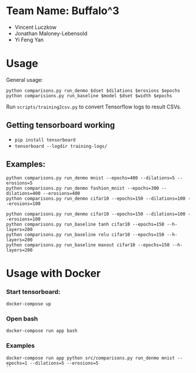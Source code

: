 # Team Name: Buffalo^3     
- Vincent Luczkow           
- Jonathan Maloney-Lebensold
- Yi Feng Yan               

# Usage
General usage:

    python comparisons.py run_denmo $dset $dilations $erosions $epochs
    python comparisions.py run_baseline $model $dset $width $epochs
    
Run `scripts/training2csv.py` to convert Tensorflow logs to result CSVs.

## Getting tensorboard working
* `pip install tensorboard`
* `tensorboard --logdir training-logs/`


## Examples:
```
python comparisons.py run_denmo mnist --epochs=400 --dilations=5 --erosions=5
python comparisons.py run_denmo fashion_mnist --epochs=300 --dilations=400 --erosions=400
python comparisons.py run_denmo cifar10 --epochs=150 --dilations=100 --erosions=100
```

```
python comparisons.py run_denmo cifar10 --epochs=150 --dilations=100 --erosions=100
python comparisons.py run_baseline tanh cifar10 --epochs=150 --h-layers=200
python comparisons.py run_baseline relu cifar10 --epochs=150 --h-layers=200
python comparisons.py run_baseline maxout cifar10 --epochs=150 --h-layers=200
```

# Usage with Docker

### Start tensorboard:
```
docker-compose up
```

### Open bash
```
docker-compose run app bash
```

### Examples
```
docker-compose run app python src/comparisons.py run_denmo mnist --epochs=1 --dilations=5 --erosions=5
``